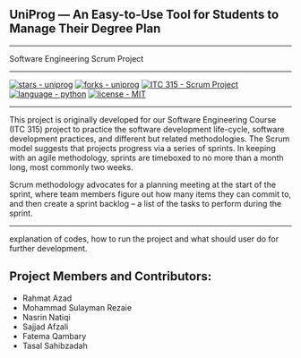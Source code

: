 ## UniProg — An Easy-to-Use Tool for Students to Manage Their Degree Plan
---------------------------------------------------------------------------------------------------------
  
Software Engineering Scrum Project
  
---------------------------------------------------------------------------------------------------------  
[![stars - uniprog](https://img.shields.io/github/stars/rhmtazad/uniprog?style=social)](https://github.com/rhmtazad/uniprog)
[![forks - uniprog](https://img.shields.io/github/forks/rhmtazad/uniprog?style=social)](https://github.com/rhmtazad/uniprog)
[![ITC 315 - Scrum Project](https://img.shields.io/badge/ITC_315-Scrum_Project-important)](https://github.com/rhmtazad/UniProg/)
[![language - python](https://img.shields.io/badge/language-python-81c253?color=mediumseagreen&logo=python&logoColor=white)](https://www.python.org/)
[![license - MIT](https://img.shields.io/badge/license-MIT-beige)](https://opensource.org/licenses/MIT)

---------------------------------------------------------------------------------------------------------

This project is originally developed for our Software Engineering Course (ITC 315) project to practice the software development life-cycle, 
software development practices, and different but related methodologies. The Scrum model suggests that projects progress via a series of sprints. 
In keeping with an agile methodology, sprints are timeboxed to no more than a month long, most commonly two weeks.  

Scrum methodology advocates for a planning meeting at the start of the sprint, where team members figure out how many items they can commit to, 
and then create a sprint backlog – a list of the tasks to perform during the sprint.

----------------------------------------------------------------------------------------------


explanation of codes, how to run the project and what should user do for further development.

## Project Members and Contributors:

- Rahmat Azad
- Mohammad Sulayman Rezaie
- Nasrin Natiqi
- Sajjad Afzali
- Fatema Qambary
- Tasal Sahibzadah
